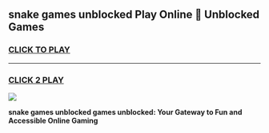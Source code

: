 
## snake games unblocked Play Online 👋 Unblocked Games
<h3>
<a href="https://premium.freeplayer.one?title=snake_games_unblocked&ref=19F">CLICK TO PLAY</a></h3>
<hr>

<h3>
<a href="https://premium.freeplayer.one?title=snake_games_unblocked&ref=19F">CLICK 2 PLAY</a>
  
</h3>

<a href="https://premium.freeplayer.one?title=snake_games_unblocked&ref=19F"><img src="https://clearcache.store/games.png"></a>


**snake games unblocked games unblocked: Your Gateway to Fun and Accessible Online Gaming**
